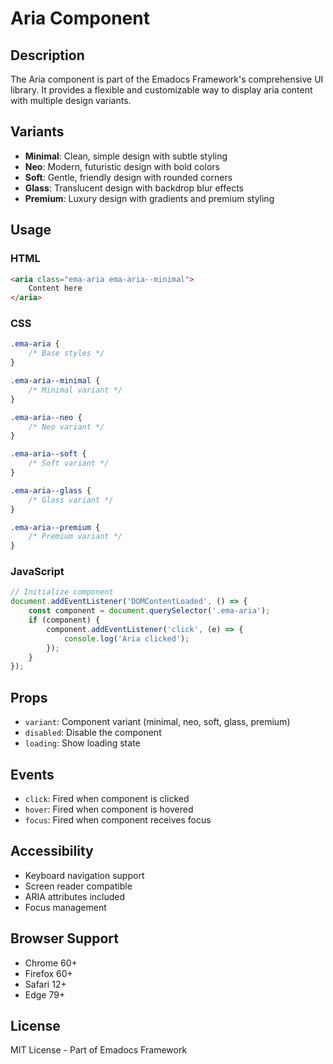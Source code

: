 # Aria Component

## Description
The Aria component is part of the Emadocs Framework's comprehensive UI library. It provides a flexible and customizable way to display aria content with multiple design variants.

## Variants
- **Minimal**: Clean, simple design with subtle styling
- **Neo**: Modern, futuristic design with bold colors
- **Soft**: Gentle, friendly design with rounded corners
- **Glass**: Translucent design with backdrop blur effects
- **Premium**: Luxury design with gradients and premium styling

## Usage

### HTML
```html
<aria class="ema-aria ema-aria--minimal">
    Content here
</aria>
```

### CSS
```css
.ema-aria {
    /* Base styles */
}

.ema-aria--minimal {
    /* Minimal variant */
}

.ema-aria--neo {
    /* Neo variant */
}

.ema-aria--soft {
    /* Soft variant */
}

.ema-aria--glass {
    /* Glass variant */
}

.ema-aria--premium {
    /* Premium variant */
}
```

### JavaScript
```javascript
// Initialize component
document.addEventListener('DOMContentLoaded', () => {
    const component = document.querySelector('.ema-aria');
    if (component) {
        component.addEventListener('click', (e) => {
            console.log('Aria clicked');
        });
    }
});
```

## Props
- `variant`: Component variant (minimal, neo, soft, glass, premium)
- `disabled`: Disable the component
- `loading`: Show loading state

## Events
- `click`: Fired when component is clicked
- `hover`: Fired when component is hovered
- `focus`: Fired when component receives focus

## Accessibility
- Keyboard navigation support
- Screen reader compatible
- ARIA attributes included
- Focus management

## Browser Support
- Chrome 60+
- Firefox 60+
- Safari 12+
- Edge 79+

## License
MIT License - Part of Emadocs Framework
